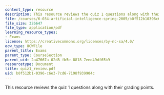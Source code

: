 ```yaml
---
content_type: resource
description: This resource reviews the quiz 1 questions along with their grading points.
file: /courses/6-034-artificial-intelligence-spring-2005/b0f512b10396c6e37cd67198f939904c_quiz1_review.pdf
file_size: 326647
file_type: application/pdf
learning_resource_types:
- Exams
license: https://creativecommons.org/licenses/by-nc-sa/4.0/
ocw_type: OCWFile
parent_title: Exams
parent_type: CourseSection
parent_uid: 2a47667a-02d8-fb5e-8818-7eed49df65b9
resourcetype: Document
title: quiz1_review.pdf
uid: b0f512b1-0396-c6e3-7cd6-7198f939904c
---
```

This resource reviews the quiz 1 questions along with their grading points.